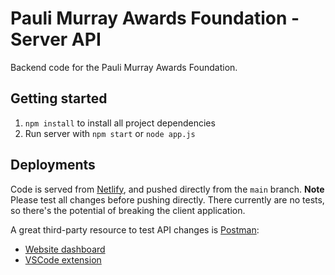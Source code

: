 # Pauli Murray Awards Foundation - Server API

Backend code for the Pauli Murray Awards Foundation.

## Getting started
1) `npm install` to install all project dependencies
2) Run server with `npm start` or `node app.js`

## Deployments
Code is served from [Netlify](https://netlify.com), and pushed directly from the `main` branch.
**Note** Please test all changes before pushing directly. There currently are no tests, so there's the potential of breaking the client application. 

A great third-party resource to test API changes is [Postman](https://postmain.com):

  - [Website dashboard](https://identity.getpostman.com/login?continue=https%3A%2F%2Fgo.postman.co%2Fhome)
  - [VSCode extension](https://marketplace.visualstudio.com/items?itemName=Postman.postman-for-vscode)